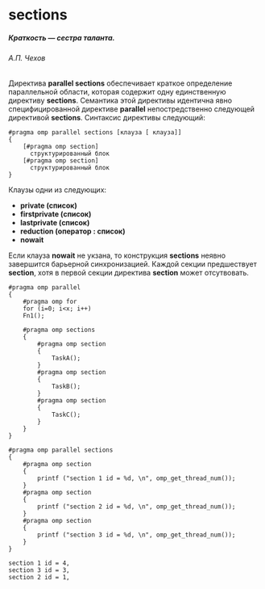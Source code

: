 # sections

##### *Краткость — сестра таланта.*
###### А.П. Чехов

Директива **parallel sections** обеспечивает краткое определение параллельной области, которая содержит одну единственную директиву **sections**. Семантика этой директивы идентична явно специфицированной директиве **parallel** непостредственно следующей директивой **sections**. Синтаксис директивы следующий:
```
#pragma omp parallel sections [клауза [ клауза]]
{
    [#pragma omp section]
      структурированный блок
    [#pragma omp section]
      структурированный блок
}
```
Клаузы одни из следующих:

* **private (список)**   
* **firstprivate (список)**  
* **lastprivate (список)**
* **reduction (оператор : список)**
* **nowait**

Если клауза **nowait** не укзана, то конструкция **sections** неявно завершится барьерной синхронизацией. Каждой секции предшествует **section**, хотя в первой секции директива **section** может отсутвовать. 

```
#pragma omp parallel     
{ 
    #pragma omp for 
    for (i=0; i<x; i++)
    Fn1();
    
    #pragma omp sections  
    { 
        #pragma omp section  
        {  
            TaskA(); 
        }  
        #pragma omp section 
        { 
            TaskB(); 
        } 
        #pragma omp section 
        { 
            TaskC();  
        }
    } 
} 
```








```
#pragma omp parallel sections
{
    #pragma omp section
    {
        printf ("section 1 id = %d, \n", omp_get_thread_num()); 
    }
    #pragma omp section
    {
        printf ("section 2 id = %d, \n", omp_get_thread_num());
    }
    #pragma omp section
    {
        printf ("section 3 id = %d, \n", omp_get_thread_num());
    }
}
```
```
section 1 id = 4,
section 3 id = 3,
section 2 id = 1,
```

